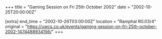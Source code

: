 +++
title = "Gaming Session on Fri 25th October 2002"
date = "2002-10-25T20:00:00Z"

[extra]
end_time = "2002-10-26T03:00:00Z"
location = "Ramphal R0.03/4"
original = "https://uwcs.co.uk/events/gaming-session-on-fri-25th-october-2002-1474488934156/"
+++




